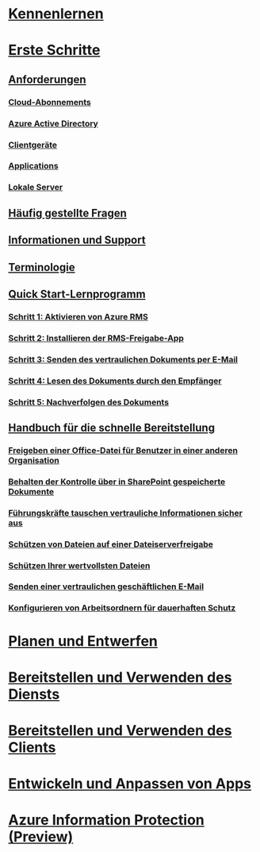 # [Kennenlernen](/rights-management/understand-explore/azure-rights-management)
# [Erste Schritte](requirements-azure-rms.md)
## [Anforderungen](requirements-azure-rms.md)
### [Cloud-Abonnements](requirements-subscriptions.md)
### [Azure Active Directory](requirements-azure-ad.md)
### [Clientgeräte](requirements-client-devices.md)
### [Applications](requirements-applications.md)
### [Lokale Server ](requirements-servers.md)
## [Häufig gestellte Fragen](faqs.md)
## [Informationen und Support](information-support.md)
## [Terminologie](terminology.md)
## [Quick Start-Lernprogramm](quick-start-tutorial.md)
### [Schritt 1: Aktivieren von Azure RMS](tutorial-step1.md)
### [Schritt 2: Installieren der RMS-Freigabe-App](tutorial-step2.md)
### [Schritt 3: Senden des vertraulichen Dokuments per E-Mail](tutorial-step3.md)
### [Schritt 4: Lesen des Dokuments durch den Empfänger](tutorial-step4.md)
### [Schritt 5: Nachverfolgen des Dokuments](tutorial-step5.md)
## [Handbuch für die schnelle Bereitstellung](rapid-deployment-guide.md)
### [Freigeben einer Office-Datei für Benutzer in einer anderen Organisation](scenario-share-office-file-externally.md)
### [Behalten der Kontrolle über in SharePoint gespeicherte Dokumente](scenario-sharepoint.md)
### [Führungskräfte tauschen vertrauliche Informationen sicher aus](scenario-executives-email.md)
### [Schützen von Dateien auf einer Dateiserverfreigabe](scenario-fci.md)
### [Schützen Ihrer wertvollsten Dateien](scenario-secure-most-valuable-files.md)
### [Senden einer vertraulichen geschäftlichen E-Mail](scenario-company-confidential-email.md)
### [Konfigurieren von Arbeitsordnern für dauerhaften Schutz](scenario-work-folders.md)
# [Planen und Entwerfen](/rights-management/plan-design/deployment-roadmap)
# [Bereitstellen und Verwenden des Diensts](/rights-management/deploy-use/activate-service)
# [Bereitstellen und Verwenden des Clients](/rights-management/rms-client/use-client)
# [Entwickeln und Anpassen von Apps](/rights-management/develop/developers-guide)
# [Azure Information Protection (Preview)](/rights-management/information-protection/what-is-information-protection)


<!--HONumber=Jul16_HO3-->



